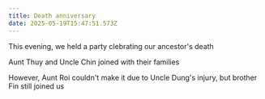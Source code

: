 ```yaml
---
title: Death anniversary
date: 2025-05-19T15:47:51.573Z
---
```


This evening, we held a party clebrating our ancestor's death

Aunt Thuy and Uncle Chin joined with their families

However, Aunt Roi couldn't make it due to Uncle Dung's injury, but brother Fin still joined us
